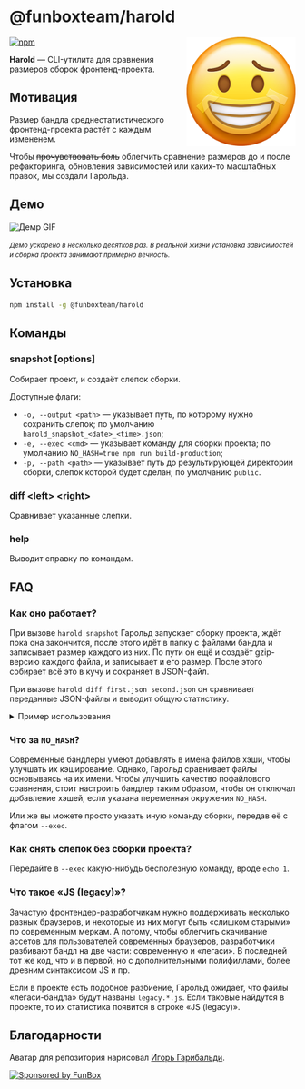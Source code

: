 # @funboxteam/harold

<img align="right" width="192" height="192"
     alt="Аватар: грустный эмоджи в маске с улыбкой"
     src="./logo.png">
     
[![npm](https://img.shields.io/npm/v/@funboxteam/harold.svg)](https://www.npmjs.com/package/@funboxteam/harold)

**Harold** — CLI-утилита для сравнения размеров сборок фронтенд-проекта.

## Мотивация

Размер бандла среднестатистического фронтенд-проекта растёт с каждым измененем.

Чтобы ~~прочувствовать боль~~ облегчить сравнение размеров до и после рефакторинга, обновления зависимостей 
или каких-то масштабных правок, мы создали Гарольда.

## Демо

<img align="center"
     alt="Демр GIF"
     src="./demo.gif">
     
<small><i>Демо ускорено в несколько десятков раз. В реальной жизни установка зависимостей и сборка проекта занимают 
примерно вечность.</i></small>

## Установка

```bash
npm install -g @funboxteam/harold
```

## Команды

### snapshot \[options\]

Собирает проект, и создаёт слепок сборки.

Доступные флаги:

- `-o, --output <path>` — указывает путь, по которому нужно сохранить слепок; по умолчанию `harold_snapshot_<date>_<time>.json`;
- `-e, --exec <cmd>` — указывает команду для сборки проекта; по умолчанию `NO_HASH=true npm run build-production`;
- `-p, --path <path>` — указывает путь до результирующей директории сборки, слепок которой будет сделан; по умолчанию `public`.

### diff \<left\> \<right\>

Сравнивает указанные слепки.

### help

Выводит справку по командам.

## FAQ

### Как оно работает?

При вызове `harold snapshot` Гарольд запускает сборку проекта, ждёт пока она закончится, после этого идёт в папку 
с файлами бандла и записывает размер каждого из них. По пути он ещё и создаёт gzip-версию каждого файла, и записывает 
и его размер. После этого собирает всё это в кучу и сохраняет в JSON-файл.

При вызове `harold diff first.json second.json` он сравнивает переданные JSON-файлы и выводит общую статистику.

<details>
  <summary>Пример использования</summary>

  ```bash
  # Переходим в директорию проекта
  $ cd ~/my-syper-kewl-project/
  
  # Делаем слепок
  $ harold snapshot -o before.json
  
  # Как-то изменяем проект
  
  # Делаем ещё слепок
  $ harold snapshot -o after.json
  
  # Сравниваем слепки
  $ harold diff before.json after.json
  
  Snapshots:
   Left: 11/10/2020 6:30:56 PM • my-syper-kewl-project • master
   Right: 11/10/2020 6:45:13 PM • my-syper-kewl-project • improvement/framework-update
  
  Build time:
   16 seconds slower (Left: 129 seconds, Right: 145 seconds)
  
  Diff by category:
   ————————————————————————————————————————————————————————————————————————————————————
                  before              after               Changes
   ————————————————————————————————————————————————————————————————————————————————————
    JS            1.04 MB (270 kB)    1.12 MB (294 kB)    +78.2 kB (+23.7 kB), +1 item
   ————————————————————————————————————————————————————————————————————————————————————
    JS (legacy)   1.07 MB (285 kB)    1.16 MB (314 kB)    +90.6 kB (+28.6 kB), +1 item
   ————————————————————————————————————————————————————————————————————————————————————
    CSS           144 kB (23.4 kB)    144 kB (23.4 kB)    No changes
   ————————————————————————————————————————————————————————————————————————————————————
    Images        5.26 MB (5.23 MB)   5.26 MB (5.23 MB)   No changes
   ————————————————————————————————————————————————————————————————————————————————————
    Fonts         159 kB (159 kB)     159 kB (159 kB)     No changes
   ————————————————————————————————————————————————————————————————————————————————————
    Videos        1.59 MB (1.58 MB)   1.59 MB (1.58 MB)   No changes
   ————————————————————————————————————————————————————————————————————————————————————
    Other         127 kB (13.2 kB)    127 kB (13.3 kB)    +364 B (+82 B)
   ————————————————————————————————————————————————————————————————————————————————————
  
    Total         9.4 MB (7.56 MB)    9.57 MB (7.61 MB)   +169 kB (+52.4 kB), +2 items
   ————————————————————————————————————————————————————————————————————————————————————
  
  Diff by files:
   m public: +169 kB (+52.4 kB)
   m public/10.js: +16 B (+4 B)
   m public/11.js: -20 B (-3 B)
   + public/12.js: 301 B (143 B)
   m public/3.js: +1.84 kB (+621 B)
   m public/app.js: +4.18 kB (+843 B)
   m public/legacy.10.js: +42 B (+18 B)
   + public/legacy.12.js: 513 B (148 B)
   m public/legacy.3.js: +1.9 kB (+634 B)
   m public/legacy.app.js: +6.83 kB (+1 kB)
   m public/legacy.vendor.js: +81.3 kB (+26.8 kB)
   m public/legacy.vendor.js.LICENSE: +182 B (+41 B)
   m public/vendor.js: +72.2 kB (+22.1 kB)
   m public/vendor.js.LICENSE: +182 B (+41 B)
  ```
</details>

### Что за `NO_HASH`?

Современные бандлеры умеют добавлять в имена файлов хэши, чтобы улучшать их кэширование. Однако, Гарольд сравнивает
файлы основываясь на их имени. Чтобы улучшить качество пофайлового сравнения, стоит настроить бандлер таким образом, 
чтобы он отключал добавление хэшей, если указана переменная окружения `NO_HASH`.

Или же вы можете просто указать иную команду сборки, передав её с флагом `--exec`.    

### Как снять слепок без сборки проекта?

Передайте в `--exec` какую-нибудь бесполезную команду, вроде `echo 1`.

### Что такое «JS (legacy)»?

Зачастую фронтендер-разработчикам нужно поддерживать несколько разных браузеров, и некоторые из них могут быть «слишком 
старыми» по современным меркам. А потому, чтобы облегчить скачивание ассетов для пользователей современных браузеров,
разработчики разбивают бандл на две части: современную и «легаси». В последней тот же код, что и в первой, но 
с дополнительными полифиллами, более древним синтаксисом JS и пр.

Если в проекте есть подобное разбиение, Гарольд ожидает, что файлы «легаси-бандла» будут названы `legacy.*.js`. Если 
таковые найдутся в проекте, то их статистика появится в строке «JS (legacy)».

## Благодарности

Аватар для репозитория нарисовал [Игорь Гарибальди](http://pandabanda.com/).

[![Sponsored by FunBox](https://funbox.ru/badges/sponsored_by_funbox_centered.svg)](https://funbox.ru)
